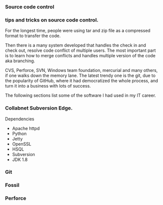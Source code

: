 ### Source code control

### tips and tricks on source code control.
For the longest time, people were using tar and zip file as a compressed format to transfer the code.  

Then there is a many system developed that handles the check in and check out, resolve code conflict of multiple users.  The most important part is to learn how 
to merge conflicts and handles multiple version of the code aka branching.

CVS, Perforce, SVN, Windows team foundation, mercurial and many others, if one walks down the memory lane. 
The latest trendy one is the git, due to the popularity of GitHub, where it had democratized the whole process, and turn it into a business with lots of success.

The following sections list some of the software I had used in my IT career.

### Collabnet Subversion Edge.  

Dependencies

* Apache httpd
* Python 
* Jetty
* OpenSSL
* HSQL
* Subversion
* JDK 1.8

### Git


### Fossil

### Perforce
